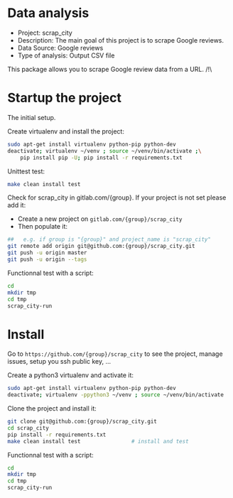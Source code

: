 # Data analysis

- Project: scrap_city 
- Description: The main goal of this project is to scrape Google reviews. 
- Data Source: Google reviews 
- Type of analysis: Output CSV file

This package allows you to scrape Google review data from a URL.
/!\ 

# Startup the project

The initial setup.

Create virtualenv and install the project:
```bash
sudo apt-get install virtualenv python-pip python-dev
deactivate; virtualenv ~/venv ; source ~/venv/bin/activate ;\
    pip install pip -U; pip install -r requirements.txt
```

Unittest test:
```bash
make clean install test
```

Check for scrap_city in gitlab.com/{group}.
If your project is not set please add it:

- Create a new project on `gitlab.com/{group}/scrap_city`
- Then populate it:

```bash
##   e.g. if group is "{group}" and project_name is "scrap_city"
git remote add origin git@github.com:{group}/scrap_city.git
git push -u origin master
git push -u origin --tags
```

Functionnal test with a script:

```bash
cd
mkdir tmp
cd tmp
scrap_city-run
```

# Install

Go to `https://github.com/{group}/scrap_city` to see the project, manage issues,
setup you ssh public key, ...

Create a python3 virtualenv and activate it:

```bash
sudo apt-get install virtualenv python-pip python-dev
deactivate; virtualenv -ppython3 ~/venv ; source ~/venv/bin/activate
```

Clone the project and install it:

```bash
git clone git@github.com:{group}/scrap_city.git
cd scrap_city
pip install -r requirements.txt
make clean install test                # install and test
```
Functionnal test with a script:

```bash
cd
mkdir tmp
cd tmp
scrap_city-run
```

